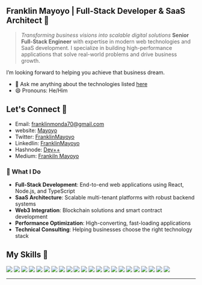 ## Franklin Mayoyo | Full-Stack Developer & SaaS Architect 🚀

> *Transforming business visions into scalable digital solutions*
**Senior Full-Stack Engineer** with expertise in modern web technologies and SaaS development. I specialize in building high-performance applications that solve real-world problems and drive business growth.

I’m looking forward to helping you achieve that business dream.
- 💬 Ask me anything about the technologies listed [here](https://github.com/mayoyo25#my-skills-)
- 😄 Pronouns: He/Him

## Let's Connect 🤝
- Email: franklinmonda70@gmail.com
- website: [Mayoyo](https://www.mayoyo.site)
- Twitter: [FranklinMayoyo](https://twitter.com/FranklinMayoyo)
- LinkedIin: [FranklinMayoyo](https://www.linkedin.com/in/franklin-mayoyo/)
- Hashnode: [Dev++](https://mayoyo.hashnode.dev/)
- Medium: [Frankiln Mayoyo](https://medium.com/@franklinmayoyo)

### 🎯 What I Do

- **Full-Stack Development**: End-to-end web applications using React, Node.js, and TypeScript
- **SaaS Architecture**: Scalable multi-tenant platforms with robust backend systems
- **Web3 Integration**: Blockchain solutions and smart contract development
- **Performance Optimization**: High-converting, fast-loading applications
- **Technical Consulting**: Helping businesses choose the right technology stack

## My Skills 💪
![](https://img.shields.io/badge/HTML5-E34F26?style=for-the-badge&logo=html5&logoColor=white)
![](https://img.shields.io/badge/CSS3-1572B6?style=for-the-badge&logo=css3&logoColor=white)
![](https://img.shields.io/badge/Bootstrap-563D7C?style=for-the-badge&logo=bootstrap&logoColor=white)
![](https://img.shields.io/badge/Sass-CC6699?style=for-the-badge&logo=sass&logoColor=white)
![](https://img.shields.io/badge/Tailwind_CSS-38B2AC?style=for-the-badge&logo=tailwind-css&logoColor=white)
![](https://img.shields.io/badge/JavaScript-323330?style=for-the-badge&logo=javascript&logoColor=F7DF1E)
![](https://img.shields.io/badge/TypeScript-007ACC?style=for-the-badge&logo=typescript&logoColor=white)
![](https://img.shields.io/badge/Node.js-339933?style=for-the-badge&logo=nodedotjs&logoColor=white)
![](https://img.shields.io/badge/Express.js-000000?style=for-the-badge&logo=express&logoColor=white)
![](https://img.shields.io/badge/Socket.io-010101?&style=for-the-badge&logo=Socket.io&logoColor=white)
![](https://img.shields.io/badge/Handlebars.js-f0772b?style=for-the-badge&logo=handlebarsdotjs&logoColor=black)
![](https://img.shields.io/badge/MongoDB-4EA94B?style=for-the-badge&logo=mongodb&logoColor=white)
![](https://img.shields.io/badge/React-20232A?style=for-the-badge&logo=react&logoColor=61DAFB)
![](https://img.shields.io/badge/Redux-593D88?style=for-the-badge&logo=redux&logoColor=white)
![](https://img.shields.io/badge/firebase-ffca28?style=for-the-badge&logo=firebase&logoColor=black)
![](https://img.shields.io/badge/next.js-000000?style=for-the-badge&logo=nextdotjs&logoColor=white)
![](https://img.shields.io/badge/Solidity-e6e6e6?style=for-the-badge&logo=solidity&logoColor=black)
![](https://img.shields.io/badge/web3.js-F16822?style=for-the-badge&logo=web3.js&logoColor=white)
![](https://img.shields.io/badge/styled--components-DB7093?style=for-the-badge&logo=styled-components&logoColor=white)
![](https://img.shields.io/badge/Material--UI-0081CB?style=for-the-badge&logo=material-ui&logoColor=white)
![](https://img.shields.io/badge/Python-FFD43B?style=for-the-badge&logo=python&logoColor=blue)
![](https://img.shields.io/badge/Django-092E20?style=for-the-badge&logo=django&logoColor=green)

---
